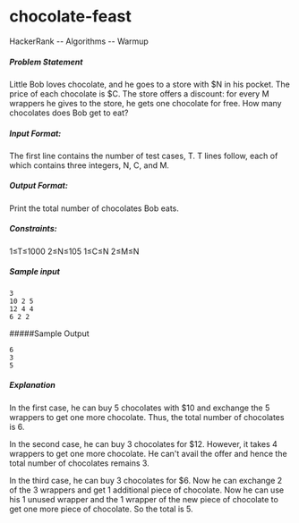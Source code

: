 # chocolate-feast
HackerRank -- Algorithms -- Warmup

##### Problem Statement

Little Bob loves chocolate, and he goes to a store with $N in his pocket. The price of each chocolate is $C. The store offers a discount: for every M wrappers he gives to the store, he gets one chocolate for free. How many chocolates does Bob get to eat?

##### Input Format: 
The first line contains the number of test cases, T. 
T lines follow, each of which contains three integers, N, C, and M.

##### Output Format: 
Print the total number of chocolates Bob eats.

##### Constraints: 
1≤T≤1000 
2≤N≤105 
1≤C≤N 
2≤M≤N

##### Sample input
```
3
10 2 5
12 4 4
6 2 2
```
#####Sample Output
```
6
3
5
```
##### Explanation 
In the first case, he can buy 5 chocolates with $10 and exchange the 5 wrappers to get one more chocolate. Thus, the total number of chocolates is 6.

In the second case, he can buy 3 chocolates for $12. However, it takes 4 wrappers to get one more chocolate. He can't avail the offer and hence the total number of chocolates remains 3.

In the third case, he can buy 3 chocolates for $6. Now he can exchange 2 of the 3 wrappers and get 1 additional piece of chocolate. Now he can use his 1 unused wrapper and the 1 wrapper of the new piece of chocolate to get one more piece of chocolate. So the total is 5.
